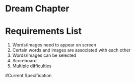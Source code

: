 # Dream Chapter


# Requirements List
1. Words/Images need to appear on screen
2. Certain words and images are associated with each other
3. Words/Images can be selected
4. Scoreboard 
5. Multiple difficulties

#Current Specification 

